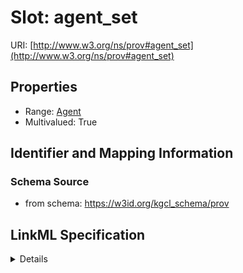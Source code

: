 # Slot: agent_set

URI: [http://www.w3.org/ns/prov#agent_set](http://www.w3.org/ns/prov#agent_set)



<!-- no inheritance hierarchy -->




## Properties

* Range: [Agent](Agent.md)
* Multivalued: True







## Identifier and Mapping Information







### Schema Source


* from schema: https://w3id.org/kgcl_schema/prov




## LinkML Specification

<details>
```yaml
name: agent set
from_schema: https://w3id.org/kgcl_schema/prov
rank: 1000
multivalued: true
alias: agent_set
range: agent
inlined_as_list: true

```
</details>